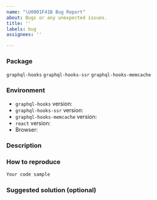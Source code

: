 ```yaml
---
name: "\U0001F41B Bug Report"
about: Bugs or any unexpected issues.
title: ''
labels: bug
assignees: ''

---
```


### Package

<!-- Which package is this for? (Delete as appropriate) -->

`graphql-hooks`
`graphql-hooks-ssr`
`graphql-hooks-memcache`

### Environment

- `graphql-hooks` version:
  <!-- Remove the following two lines if they are not applicable -->
- `graphql-hooks-ssr` version:
- `graphql-hooks-memcache` version:
- `react` version:
- Browser:

### Description

<!-- Briefly describe the issue you are experiencing. -->

### How to reproduce

<!-- Providing steps to reproduce the issue or code samples will help us get to the bottom of things faster! Bonus points for providing a codepen (https://codepen.io/) example -->

```jsx
Your code sample
```

### Suggested solution (optional)

<!-- Do you have an idea of how to fix it? You can also submit a pull request if you have a solution, all contributions are welcome! -->
